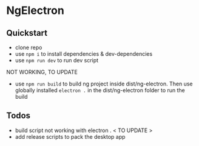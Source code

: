 # NgElectron

## Quickstart
* clone repo
* use `npm i` to install dependencies & dev-dependencies
* use `npm run dev` to run dev script

NOT WORKING, TO UPDATE
* use `npm run build` to build ng project inside dist/ng-electron. Then use globally installed `electron .` in the dist/ng-electron folder to run the build

## Todos
* build script not working with electron . < TO UPDATE >
* add release scripts to pack the desktop app
